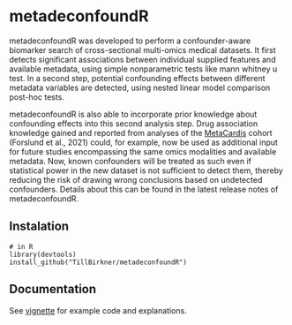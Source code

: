 # metadeconfoundR

metadeconfoundR was developed to perform a confounder-aware biomarker search of cross-sectional multi-omics medical datasets. 
It first detects significant associations between individual supplied features and available metadata, using simple nonparametric tests like mann whitney u test. 
In a second step, potential confounding effects between different metadata variables are detected, using nested linear model comparison post-hoc tests.

metadeconfoundR is also able to incorporate prior knowledge about confounding effects into this second analysis step. Drug association knowledge gained and reported from analyses of the [MetaCardis](https://cordis.europa.eu/project/id/305312) cohort (Forslund et al., 2021) could, for example, now be used as additional input for future studies encompassing the same omics modalities and available metadata. Now, known confounders will be treated as such even if statistical power in the new dataset is not sufficient to detect them, thereby reducing the risk of drawing wrong conclusions based on undetected confounders. Details about this can be found in the latest release notes of metadeconfoundR.

## Instalation

```
# in R
library(devtools)
install_github("TillBirkner/metadeconfoundR")
```
## Documentation

See [vignette](https://htmlpreview.github.io/?https://github.com/TillBirkner/metadeconfoundR/blob/main/vignettes/Introduction_To_metadeconfoundR.html) for example code and explanations.
